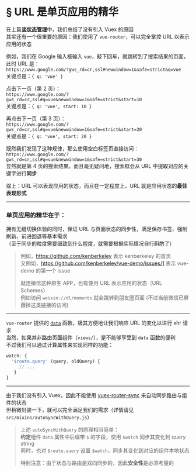 # § URL 是单页应用的精华

在上篇[**谈状态管理**](./State-management.md)中，我们总结了没有引入 Vuex 的原因  
其实还有一个很重要的原因：我们使用了 `vue-router`，可以完全掌控 URL 以表示应用的状态

例如，我们在 Google 输入框输入 `vue`，敲下回车，就跳转到了搜索结果的页面，此时 URL 是：  
`https://www.google.com/?gws_rd=cr,ssl#newwindow=1&safe=strict&q=vue`  
关键点是：`{ q: 'vue' }`

点击下一页（第 2 页）：  
`https://www.google.com/?gws_rd=cr,ssl#q=vue&newwindow=1&safe=strict&start=10`  
关键点是：`{ q: 'vue', start: 10 }`

再点击下一页（第 3 页）：  
`https://www.google.com/?gws_rd=cr,ssl#q=vue&newwindow=1&safe=strict&start=20`  
关键点是：`{ q: 'vue', start: 20 }`

既然我们发现了这种规律，那么使用空白标签页直接访问：  
`https://www.google.com/?gws_rd=cr,ssl#q=vue&newwindow=1&safe=strict&start=30`  
显然就是第 4 页的搜索结果。而且毫无疑问地，搜索框会从 URL 中提取对应的关键字进行**同步**

综上：URL 可以表现应用的状态，而且在一定程度上，URL 就是应用状态的**最佳表现形式**

***

### 单页应用的精华在于：
拥有无缝切换体验的同时，保证 URL 与页面状态的同步性，满足保存书签、强制刷新、前进回退等基本需求  
（至于同步的粒度需要细致到什么程度，就需要根据实际情况自行斟酌了）

> 例如，https://github.com/kenberkeley 表示 kenberkeley 的首页  
> 又例如，https://github.com/kenberkeley/vue-demo/issues/1 表示 vue-demo 的第一个 issue
>   
> 就连微信这种原生 APP，也有使用 URL 表示应用的状态（URL Schemes）  
> 例如访问 `weixin://dl/moments` 就会跳转到朋友圈页面 (不过当前微信已屏蔽掉这类链接的访问)

***

`vue-router` 提供的 [`data`](https://github.com/vuejs/vue-router/blob/1.0/docs/zh-cn/pipeline/data.md) 函数，极其方便地让我们响应 URL 的变化以进行 xhr 请求  
当然，如果并非路由页面组件（`views/`），是不能够享受到 `data` 函数的便利  
不过我们可以通过计算属性来实现同样的功能：

```js
watch: {
  '$route.query' (query, oldQuery) {
     // ...
   }
}
```

***

由于我们没有引入 Vuex，因此不能使用 [vuex-router-sync](https://github.com/vuejs/vuex-router-sync) 来自动同步路由与组件的状态  
但稍微封装一下，就可以完全满足我们的需求（详情请见 `src/mixins/autoSyncWithQuery.js`）  

> 上述 `autoSyncWithQuery` 的原理相当简单：  
> **约定**组件 `data` 属性中后缀带 `$` 的字段，使用 `$watch` 同步其变化到 query string  
> 同时，也对 `$route.query` 设置 `$watch`，同步其变化到对应的组件本地状态
> 
> 特别注意：由于状态与路由是双向同步的，因此**安全性**是必须考量的
